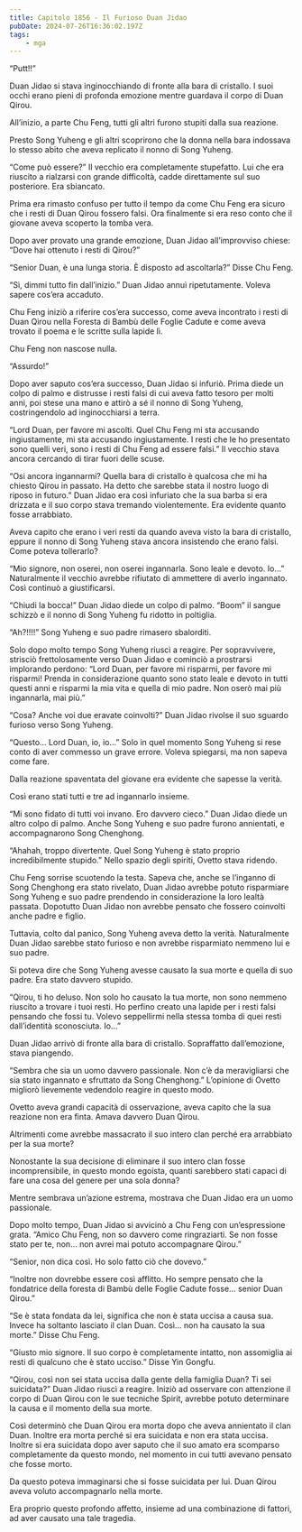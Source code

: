 ```yaml
---
title: Capitolo 1856 - Il Furioso Duan Jidao
pubDate: 2024-07-26T16:36:02.197Z
tags:
    - mga
---
```


“Putt!!”

Duan Jidao si stava inginocchiando di fronte alla bara di cristallo. I suoi occhi erano pieni di profonda emozione mentre guardava il corpo di Duan Qirou.

All’inizio, a parte Chu Feng, tutti gli altri furono stupiti dalla sua reazione.

Presto Song Yuheng e gli altri scoprirono che la donna nella bara indossava lo stesso abito che aveva replicato il nonno di Song Yuheng.

“Come può essere?” Il vecchio era completamente stupefatto. Lui che era riuscito a rialzarsi con grande difficoltà, cadde direttamente sul suo posteriore. Era sbiancato.

Prima era rimasto confuso per tutto il tempo da come Chu Feng era sicuro che i resti di Duan Qirou fossero falsi. Ora finalmente si era reso conto che il giovane aveva scoperto la tomba vera.

Dopo aver provato una grande emozione, Duan Jidao all’improvviso chiese: “Dove hai ottenuto i resti di Qirou?”

“Senior Duan, è una lunga storia. È disposto ad ascoltarla?” Disse Chu Feng.

“Sì, dimmi tutto fin dall’inizio.” Duan Jidao annuì ripetutamente. Voleva sapere cos’era accaduto.

Chu Feng iniziò a riferire cos’era successo, come aveva incontrato i resti di Duan Qirou nella Foresta di Bambù delle Foglie Cadute e come aveva trovato il poema e le scritte sulla lapide lì.

Chu Feng non nascose nulla.

“Assurdo!”

Dopo aver saputo cos’era successo, Duan Jidao si infuriò. Prima diede un colpo di palmo e distrusse i resti falsi di cui aveva fatto tesoro per molti anni, poi stese una mano e attirò a sé il nonno di Song Yuheng, costringendolo ad inginocchiarsi a terra.

“Lord Duan, per favore mi ascolti. Quel Chu Feng mi sta accusando ingiustamente, mi sta accusando ingiustamente. I resti che le ho presentato sono quelli veri, sono i resti di Chu Feng ad essere falsi.” Il vecchio stava ancora cercando di tirar fuori delle scuse.

“Osi ancora ingannarmi? Quella bara di cristallo è qualcosa che mi ha chiesto Qirou in passato. Ha detto che sarebbe stata il nostro luogo di riposo in futuro.” Duan Jidao era così infuriato che la sua barba si era drizzata e il suo corpo stava tremando violentemente. Era evidente quanto fosse arrabbiato.

Aveva capito che erano i veri resti da quando aveva visto la bara di cristallo, eppure il nonno di Song Yuheng stava ancora insistendo che erano falsi. Come poteva tollerarlo?

“Mio signore, non oserei, non oserei ingannarla. Sono leale e devoto. Io…” Naturalmente il vecchio avrebbe rifiutato di ammettere di averlo ingannato. Così continuò a giustificarsi.

“Chiudi la bocca!” Duan Jidao diede un colpo di palmo. “Boom” il sangue schizzò e il nonno di Song Yuheng fu ridotto in poltiglia.

“Ah?!!!!” Song Yuheng e suo padre rimasero sbalorditi.

Solo dopo molto tempo Song Yuheng riuscì a reagire. Per sopravvivere, strisciò frettolosamente verso Duan Jidao e cominciò a prostrarsi implorando perdono: “Lord Duan, per favore mi risparmi, per favore mi risparmi! Prenda in considerazione quanto sono stato leale e devoto in tutti questi anni e risparmi la mia vita e quella di mio padre. Non oserò mai più ingannarla, mai più.”

“Cosa? Anche voi due eravate coinvolti?” Duan Jidao rivolse il suo sguardo furioso verso Song Yuheng.

“Questo… Lord Duan, io, io…” Solo in quel momento Song Yuheng si rese conto di aver commesso un grave errore. Voleva spiegarsi, ma non sapeva come fare.

Dalla reazione spaventata del giovane era evidente che sapesse la verità.

Così erano stati tutti e tre ad ingannarlo insieme.

“Mi sono fidato di tutti voi invano. Ero davvero cieco.” Duan Jidao diede un altro colpo di palmo. Anche Song Yuheng e suo padre furono annientati, e accompagnarono Song Chenghong.

“Ahahah, troppo divertente. Quel Song Yuheng è stato proprio incredibilmente stupido.” Nello spazio degli spiriti, Ovetto stava ridendo.

Chu Feng sorrise scuotendo la testa. Sapeva che, anche se l’inganno di Song Chenghong era stato rivelato, Duan Jidao avrebbe potuto risparmiare Song Yuheng e suo padre prendendo in considerazione la loro lealtà passata. Dopotutto Duan Jidao non avrebbe pensato che fossero coinvolti anche padre e figlio.

Tuttavia, colto dal panico, Song Yuheng aveva detto la verità. Naturalmente Duan Jidao sarebbe stato furioso e non avrebbe risparmiato nemmeno lui e suo padre.

Si poteva dire che Song Yuheng avesse causato la sua morte e quella di suo padre. Era stato davvero stupido.

“Qirou, ti ho deluso. Non solo ho causato la tua morte, non sono nemmeno riuscito a trovare i tuoi resti. Ho perfino creato una lapide per i resti falsi pensando che fossi tu. Volevo seppellirmi nella stessa tomba di quei resti dall’identità sconosciuta. Io…”

Duan Jidao arrivò di fronte alla bara di cristallo. Sopraffatto dall’emozione, stava piangendo.

“Sembra che sia un uomo davvero passionale. Non c’è da meravigliarsi che sia stato ingannato e sfruttato da Song Chenghong.” L’opinione di Ovetto migliorò lievemente vedendolo reagire in questo modo.

Ovetto aveva grandi capacità di osservazione, aveva capito che la sua reazione non era finta. Amava davvero Duan Qirou.

Altrimenti come avrebbe massacrato il suo intero clan perché era arrabbiato per la sua morte?

Nonostante la sua decisione di eliminare il suo intero clan fosse incomprensibile, in questo mondo egoista, quanti sarebbero stati capaci di fare una cosa del genere per una sola donna?

Mentre sembrava un’azione estrema, mostrava che Duan Jidao era un uomo passionale.

Dopo molto tempo, Duan Jidao si avvicinò a Chu Feng con un’espressione grata. “Amico Chu Feng, non so davvero come ringraziarti. Se non fosse stato per te, non… non avrei mai potuto accompagnare Qirou.”

“Senior, non dica così. Ho solo fatto ciò che dovevo.”

“Inoltre non dovrebbe essere così afflitto. Ho sempre pensato che la fondatrice della foresta di Bambù delle Foglie Cadute fosse… senior Duan Qirou.”

“Se è stata fondata da lei, significa che non è stata uccisa a causa sua. Invece ha soltanto lasciato il clan Duan. Così… non ha causato la sua morte.” Disse Chu Feng.

“Giusto mio signore. Il suo corpo è completamente intatto, non assomiglia ai resti di qualcuno che è stato ucciso.” Disse Yin Gongfu.

“Qirou, così non sei stata uccisa dalla gente della famiglia Duan? Ti sei suicidata?” Duan Jidao riuscì a reagire. Iniziò ad osservare con attenzione il corpo di Duan Qirou con le sue tecniche Spirit, avrebbe potuto determinare la causa e il momento della sua morte.

Così determinò che Duan Qirou era morta dopo che aveva annientato il clan Duan. Inoltre era morta perché si era suicidata e non era stata uccisa. Inoltre si era suicidata dopo aver saputo che il suo amato era scomparso completamente da questo mondo, nel momento in cui tutti avevano pensato che fosse morto.

Da questo poteva immaginarsi che si fosse suicidata per lui. Duan Qirou aveva voluto accompagnarlo nella morte.

Era proprio questo profondo affetto, insieme ad una combinazione di fattori, ad aver causato una tale tragedia.



